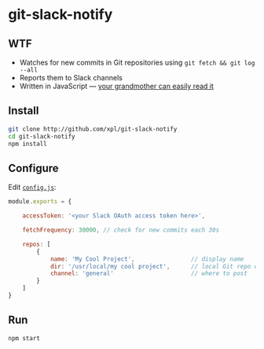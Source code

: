 # git-slack-notify

## WTF

- Watches for new commits in Git repositories using `git fetch && git log --all`
- Reports them to Slack channels
- Written in JavaScript — [your grandmother can easily read it](https://github.com/xpl/git-slack-notify/blob/master/git-slack-notify.js)

## Install

```bash
git clone http://github.com/xpl/git-slack-notify
cd git-slack-notify
npm install
```

## Configure

Edit [`config.js`](https://github.com/xpl/git-slack-notify/blob/master/config.js):

```javascript
module.exports = {

    accessToken: '<your Slack OAuth access token here>',

    fetchFrequency: 30000, // check for new commits each 30s

    repos: [
        {
            name: 'My Cool Project',                // display name
            dir: '/usr/local/my cool project',      // local Git repo directory
            channel: 'general'                      // where to post
        }
    ]
}
```

## Run

```bash
npm start
```
